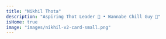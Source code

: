 ```yaml
---
title: "Nikhil Thota"
description: "Aspiring Thot Leader 🚀 • Wannabe Chill Guy 💭"
isHome: true
image: "images/nikhil-v2-card-small.png"
---
```

